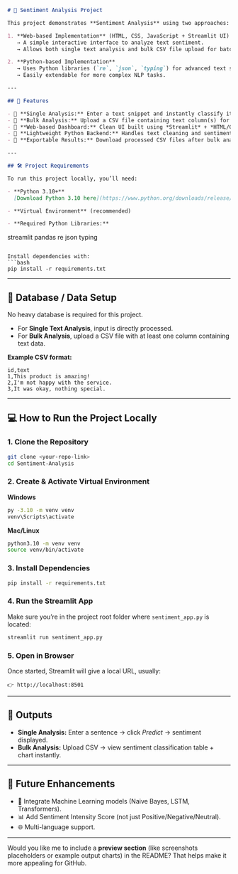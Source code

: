 
```markdown
# 🧠 Sentiment Analysis Project

This project demonstrates **Sentiment Analysis** using two approaches:

1. **Web-based Implementation** (HTML, CSS, JavaScript + Streamlit UI)  
   → A simple interactive interface to analyze text sentiment.  
   → Allows both single text analysis and bulk CSV file upload for batch sentiment analysis.

2. **Python-based Implementation**  
   → Uses Python libraries (`re`, `json`, `typing`) for advanced text sentiment classification.  
   → Easily extendable for more complex NLP tasks.

---

## 🚀 Features

- 🔹 **Single Analysis:** Enter a text snippet and instantly classify it as *Positive*, *Negative*, or *Neutral*.  
- 🔹 **Bulk Analysis:** Upload a CSV file containing text column(s) for large-scale sentiment analysis.  
- 🔹 **Web-based Dashboard:** Clean UI built using *Streamlit* + *HTML/CSS/JS*.  
- 🔹 **Lightweight Python Backend:** Handles text cleaning and sentiment detection efficiently.  
- 🔹 **Exportable Results:** Download processed CSV files after bulk analysis.

---

## 🛠 Project Requirements

To run this project locally, you’ll need:

- **Python 3.10+**  
  [Download Python 3.10 here](https://www.python.org/downloads/release/python-3100/)

- **Virtual Environment** (recommended)

- **Required Python Libraries:**
```

streamlit
pandas
re
json
typing

````

Install dependencies with:
```bash
pip install -r requirements.txt
````

---

## 📂 Database / Data Setup

No heavy database is required for this project.

* For **Single Text Analysis**, input is directly processed.
* For **Bulk Analysis**, upload a CSV file with at least one column containing text data.

**Example CSV format:**

```csv
id,text
1,This product is amazing!
2,I'm not happy with the service.
3,It was okay, nothing special.
```

---

## 💻 How to Run the Project Locally

### 1. Clone the Repository

```bash
git clone <your-repo-link>
cd Sentiment-Analysis
```

### 2. Create & Activate Virtual Environment

**Windows**

```bash
py -3.10 -m venv venv
venv\Scripts\activate
```

**Mac/Linux**

```bash
python3.10 -m venv venv
source venv/bin/activate
```

### 3. Install Dependencies

```bash
pip install -r requirements.txt
```

### 4. Run the Streamlit App

Make sure you’re in the project root folder where `sentiment_app.py` is located:

```bash
streamlit run sentiment_app.py
```

### 5. Open in Browser

Once started, Streamlit will give a local URL, usually:

```
👉 http://localhost:8501
```

---

## 📸 Outputs

* **Single Analysis:** Enter a sentence → click *Predict* → sentiment displayed.
* **Bulk Analysis:** Upload CSV → view sentiment classification table + chart instantly.

---

## 🔮 Future Enhancements

* 🤖 Integrate Machine Learning models (Naive Bayes, LSTM, Transformers).
* 📊 Add Sentiment Intensity Score (not just Positive/Negative/Neutral).
* 🌐 Multi-language support.

---


Would you like me to include a **preview section** (like screenshots placeholders or example output charts) in the README? That helps make it more appealing for GitHub.
```
